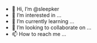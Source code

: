 - 👋 Hi, I’m @sleepker
- 👀 I’m interested in ...
- 🌱 I’m currently learning ...
- 💞️ I’m looking to collaborate on ...
- 📫 How to reach me ...

<!---
sleepker/sleepker is a ✨ special ✨ repository because its `README.md` (this file) appears on your GitHub profile.
You can click the Preview link to take a look at your changes.
--->
